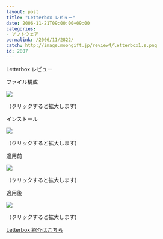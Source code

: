 ```yaml
---
layout: post
title: "Letterbox レビュー"
date: 2006-11-21T09:00:00+09:00
categories:
- ソフトウェア
permalink: /2006/11/2822/
catch: http://image.moongift.jp/review4/letterbox1.s.png
id: 2807
---
```

Letterbox レビュー  
<!--more-->

ファイル構成

  

[![](http://image.moongift.jp/review4/letterbox2.s.png)](http://image.moongift.jp/review4/letterbox2.png)  
  
（クリックすると拡大します)

  

インストール

  

[![](http://image.moongift.jp/review4/letterbox3.s.png)](http://image.moongift.jp/review4/letterbox3.png)  
  
（クリックすると拡大します)

  

適用前

  

[![](http://image.moongift.jp/review4/letterbox1.s.png)](http://image.moongift.jp/review4/letterbox1.png)  
  
（クリックすると拡大します)

  

適用後

  

[![](http://image.moongift.jp/review4/letterbox4.s.png)](http://image.moongift.jp/review4/letterbox4.png)  
  
（クリックすると拡大します)

  

[Letterbox 紹介はこちら](http://fw.moongift.jp/intro/i-2821.html)

